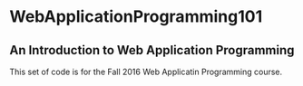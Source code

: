 # WebApplicationProgramming101
<h2>An Introduction to Web Application Programming</h2>
This set of code is for the Fall 2016 Web Applicatin Programming course.
